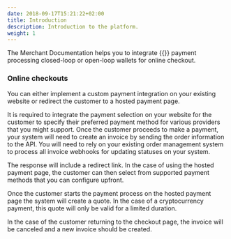```yaml
---
date: 2018-09-17T15:21:22+02:00
title: Introduction
description: Introduction to the platform.
weight: 1
---
```


The Merchant Documentation helps you to integrate {{<param companyName>}} payment processing closed-loop or open-loop wallets for online checkout.

### Online checkouts

You can either implement a custom payment integration on your existing website or redirect the customer to a hosted payment page. 

It is required to integrate the payment selection on your website for the customer to specify their preferred payment method for various providers that you might support. Once the customer proceeds to make a payment, your system will need to create an invoice by sending the order information to the API.  You will need to rely on your existing order management system to process all invoice webhooks for updating statuses on your system.

The response will include a redirect link. In the case of using the hosted payment page, the customer can then select from supported payment methods that you can configure upfront.

Once the customer starts the payment process on the hosted payment page the system will create a quote. In the case of a cryptocurrency payment, this quote will only be valid for a limited duration.

In the case of the customer returning to the checkout page, the invoice will be canceled and a new invoice should be created.
